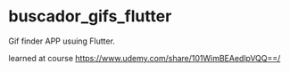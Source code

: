 # buscador_gifs_flutter

Gif finder APP usuing Flutter.

learned at course https://www.udemy.com/share/101WimBEAedlpVQQ==/
